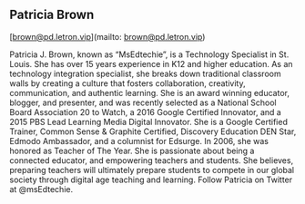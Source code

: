 ## Patricia Brown

[brown@pd.letron.vip](mailto: brown@pd.letron.vip)

Patricia J. Brown, known as “MsEdtechie”, is a Technology Specialist in St. Louis. She has over 15 years experience in K12 and higher education. As an technology integration specialist, she breaks down traditional classroom walls by creating a culture that fosters collaboration, creativity, communication, and authentic learning. She is an award winning educator, blogger, and presenter, and was recently selected as a National School Board Association 20 to Watch, a 2016 Google Certified Innovator, and a 2015 PBS Lead Learning Media Digital Innovator. She is a Google Certified Trainer, Common Sense & Graphite Certified, Discovery Education DEN Star, Edmodo Ambassador, and a columnist for Edsurge. In 2006, she was honored as Teacher of The Year. She is passionate about being a connected educator, and empowering teachers and students. She believes, preparing teachers will ultimately prepare students to compete in our global society through digital age teaching and learning. Follow Patricia on Twitter at @msEdtechie.
